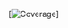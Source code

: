[![Coverage](https://img.shields.io/endpoint?url=https://gist.githubusercontent.com/IvoLondon/e96025e8ed327aa17f6c379c8ebc342a/raw/crypto-tokens-api__heads_main.json)]
